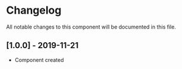 # Changelog
All notable changes to this component will be documented in this file.

## [1.0.0] - 2019-11-21
- Component created
